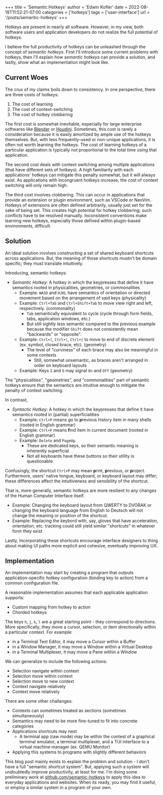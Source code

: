 +++
title = 'Semantic Hotkeys'
author = 'Edwin Kofler'
date = 2022-08-19T11:52:21-07:00
categories = ['hotkeys']
tags = ['user-interface']
url = '/posts/semantic-hotkeys'
+++

Hotkeys are present in nearly all software. However, in my view, both software users and application developers do not realize the full potential of hotkeys.

I believe the full productivity of hotkeys can be unleashed through the concept of _semantic hotkeys_. First I'll introduce some current problems with hotkeys, then I'll explain how _semantic hotkeys_ can provide a solution, and lastly, show what an implementation might look like.

## Current Woes

The crux of my claims boils down to consistency. In one perspective, there are three costs of hotkeys:

1. The cost of learning
2. The cost of context-switching
3. The cost of hotkey clobbering

The first cost is somewhat-inevitable, especially for large enterprise softwares like [Blender](https://www.blender.org) or [Houdini](https://www.sidefx.com). Sometimes, this cost is rarely a consideration because it is easily amortized by ample use of the hotkeys themselves. But, with less frequently-used or non-unique applications, it is often not worth learning the hotkeys. The cost of learning hotkeys of a particular application is typically not proportional to the total time using that application.

The second cost deals with context switching among multiple applications (that have different sets of hotkeys). A high familiarity with each applications' hotkeys can mitigate this penalty somewhat, but it will always exist. As applications with incongruent hotkeys increase, the cost of context switching will only remain high.

The third cost involves clobbering. This can occur in applications that provide an extension or plugin environment, such as VSCode or NeoVim. Hotkeys of extensions are often defined  arbitrarily, usually just set for the sake of being set. This creates high potential for hotkey clobbering; such conflicts have to be resolved manually. Inconsistent conventions make learning new hotkeys, especially those defined within plugin-based environments, difficult.

## Solution

An ideal solution involves constructing a set of shared keyboard shortcuts across applications. But, the meaning of those shortcuts mustn't be domain specific; they must translate intuitively.

Introducing, semantic hotkeys:

- _Semantic Hotkey_: A hotkey in which the keypresses that define it have semantics rooted in physicalities, geometries, or commonalities
  - Example:  `WASD` and `HJKL` have semantics of orientation or directed movement based on the arrangement of said keys (physicality)
  - Example: `Ctrl+Tab` and `Ctrl+Shift+Tab` to move view right and left, respectively. (commonality)
    - `Tab` semantically equivalent to cycle (cycle through form fields, tabs, application windows, etc.)
    - But still sightly less semantic compared to the previous example because the modifier `Shift` does not consistently mean "backwards" or "opposite".
  - Example: `Ctrl+[`, `Ctrl+(`, `Ctrl+{` to move to end of discrete element (ex. symbol, closed brace, etc). (geometry)
    - The level of "curviness" of each brace may also be meaningful in some contexts
      - Still, somewhat unsemantic, as braces aren't arranged in order on keyboard layouts
  - Example: Keys `I` and `O` may signal `On` and `Off` (geometry)

The "physicalities", "geometries", and "commonalities" part of semantic hotkeys ensure that the semantics are intuitive enough to mitigate the penalty of context switching.

In contrast,

- _Syntactic Hotkey_: A hotkey in which the keypresses that define it have semantics rooted in (partial) superficialities
  - Example: `Ctrl+P` means go to **p**revious history item in many shells (rooted in English grammar)
  - Example: `Ctrl+F` means **f**ind item in current document (rooted in English grammar)
  - Example: `Delete` and `PageUp`
    - These are dedicated keys, so their semantic meaning is inherently superficial
    - Not all keyboards have these buttons so their utility is questionable

Confusingly, the shortcut `Ctrl+P` may mean **p**rint, **p**revious, or **p**roject. Furthermore, users' native tongue, keyboard, or keyboard layout may differ; these differences affect the intuitiveness and sensibility of the shortcut.

That is, more generally, semantic hotkeys are more resilient to any changes of the Human Computer Interface itself.

- Example: Changing the keyboard layout from QWERTY to DVORAK or changing the keyboard language from English to Deutsch will not change the meaning or position of the shortcut.
- Example: Replacing the keybord with, say, gloves that have acceleration, orientation, etc. tracking could still yield similar "shortcuts" in whatever form they exist

Lastly, Incorporating these shortcuts encourage interface designers to thing about making UI paths more explicit and cohesive, eventually improving UX.

## Implementation

An implementation may start by creating a program that outputs application-specific hotkey configuration (binding key to action) from a common configuration file.

A reasonable implementation assumes that each applicable application supports:

- Custom mapping from hotkey to action
- Chorded hotkeys

The keys `h`, `j`, `k`, `l` are a great starting point - they correspond to directions. More specifically, they move a cursor, selection, or item directionally within a particular context. For example:

- in a Terminal Text Editor, it may move a Cursor within a Buffer
- in a Window Manager, it may move a Window within a Virtual Desktop
- in a Terminal Multiplexer, it may move a Pane within a Window

We can generalize to include the following actions:

- Selection navigate within context
- Selection move within context
- Selection move to new context
- Context navigate relatively
- Context move relatively

There are some other challanges:

- Contexts can sometimes treated as sections (sometimes simultaneously)
- Semantics may need to be more fine-tuned to fit into concrete categories
- Applications shortcuts may nest
  - A terminal app (raw mode) may be within the contest of a graphical terminal emulator, a terminal multiplexer, and a TUI interface to a virtual machine manager (ex. QEMU Monitor)
- Applying this systems to programs with slightly different behaviors

This blog post mainly exists to explain the problem and solution - I don't have a full "semantic shortcut system". But, applying such a system will undoubtedly improve productivity, at least for me. I'm doing some preliminary work at [github.com/semantic-hotkeys](https://github.com/semantic-hotkeys) to apply this idea to everyday applications and websites. When its ready, you may find it useful, or employ a similar system in a program of your own.
